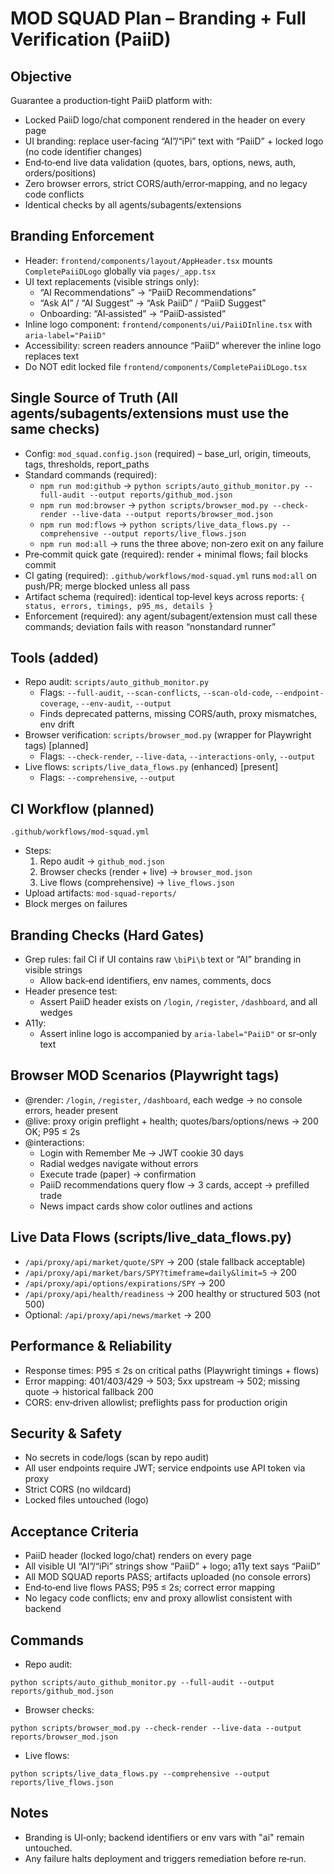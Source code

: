 # MOD SQUAD Plan – Branding + Full Verification (PaiiD)

## Objective
Guarantee a production‑tight PaiiD platform with:
- Locked PaiiD logo/chat component rendered in the header on every page
- UI branding: replace user‑facing “AI”/“iPi” text with “PaiiD” + locked logo (no code identifier changes)
- End‑to‑end live data validation (quotes, bars, options, news, auth, orders/positions)
- Zero browser errors, strict CORS/auth/error‑mapping, and no legacy code conflicts
- Identical checks by all agents/subagents/extensions

## Branding Enforcement
- Header: `frontend/components/layout/AppHeader.tsx` mounts `CompletePaiiDLogo` globally via `pages/_app.tsx`
- UI text replacements (visible strings only):
  - “AI Recommendations” → “PaiiD Recommendations”
  - “Ask AI” / “AI Suggest” → “Ask PaiiD” / “PaiiD Suggest”
  - Onboarding: “AI‑assisted” → “PaiiD‑assisted”
- Inline logo component: `frontend/components/ui/PaiiDInline.tsx` with `aria-label="PaiiD"`
- Accessibility: screen readers announce “PaiiD” wherever the inline logo replaces text
- Do NOT edit locked file `frontend/components/CompletePaiiDLogo.tsx`

## Single Source of Truth (All agents/subagents/extensions must use the same checks)
- Config: `mod_squad.config.json` (required) – base_url, origin, timeouts, tags, thresholds, report_paths
- Standard commands (required):
  - `npm run mod:github` → `python scripts/auto_github_monitor.py --full-audit --output reports/github_mod.json`
  - `npm run mod:browser` → `python scripts/browser_mod.py --check-render --live-data --output reports/browser_mod.json`
  - `npm run mod:flows` → `python scripts/live_data_flows.py --comprehensive --output reports/live_flows.json`
  - `npm run mod:all` → runs the three above; non‑zero exit on any failure
- Pre‑commit quick gate (required): render + minimal flows; fail blocks commit
- CI gating (required): `.github/workflows/mod-squad.yml` runs `mod:all` on push/PR; merge blocked unless all pass
- Artifact schema (required): identical top‑level keys across reports: `{ status, errors, timings, p95_ms, details }`
- Enforcement (required): any agent/subagent/extension must call these commands; deviation fails with reason “nonstandard runner”

## Tools (added)
- Repo audit: `scripts/auto_github_monitor.py`
  - Flags: `--full-audit`, `--scan-conflicts`, `--scan-old-code`, `--endpoint-coverage`, `--env-audit`, `--output`
  - Finds deprecated patterns, missing CORS/auth, proxy mismatches, env drift
- Browser verification: `scripts/browser_mod.py` (wrapper for Playwright tags) [planned]
  - Flags: `--check-render`, `--live-data`, `--interactions-only`, `--output`
- Live flows: `scripts/live_data_flows.py` (enhanced) [present]
  - Flags: `--comprehensive`, `--output`

## CI Workflow (planned)
`.github/workflows/mod-squad.yml`
- Steps:
  1) Repo audit → `github_mod.json`
  2) Browser checks (render + live) → `browser_mod.json`
  3) Live flows (comprehensive) → `live_flows.json`
- Upload artifacts: `mod-squad-reports/`
- Block merges on failures

## Branding Checks (Hard Gates)
- Grep rules: fail CI if UI contains raw `\biPi\b` text or “AI” branding in visible strings
  - Allow back‑end identifiers, env names, comments, docs
- Header presence test:
  - Assert PaiiD header exists on `/login`, `/register`, `/dashboard`, and all wedges
- A11y:
  - Assert inline logo is accompanied by `aria-label="PaiiD"` or sr‑only text

## Browser MOD Scenarios (Playwright tags)
- @render: `/login`, `/register`, `/dashboard`, each wedge → no console errors, header present
- @live: proxy origin preflight + health; quotes/bars/options/news → 200 OK; P95 ≤ 2s
- @interactions: 
  - Login with Remember Me → JWT cookie 30 days
  - Radial wedges navigate without errors
  - Execute trade (paper) → confirmation
  - PaiiD recommendations query flow → 3 cards, accept → prefilled trade
  - News impact cards show color outlines and actions

## Live Data Flows (scripts/live_data_flows.py)
- `/api/proxy/api/market/quote/SPY` → 200 (stale fallback acceptable)
- `/api/proxy/api/market/bars/SPY?timeframe=daily&limit=5` → 200
- `/api/proxy/api/options/expirations/SPY` → 200
- `/api/proxy/api/health/readiness` → 200 healthy or structured 503 (not 500)
- Optional: `/api/proxy/api/news/market` → 200

## Performance & Reliability
- Response times: P95 ≤ 2s on critical paths (Playwright timings + flows)
- Error mapping: 401/403/429 → 503; 5xx upstream → 502; missing quote → historical fallback 200
- CORS: env‑driven allowlist; preflights pass for production origin

## Security & Safety
- No secrets in code/logs (scan by repo audit)
- All user endpoints require JWT; service endpoints use API token via proxy
- Strict CORS (no wildcard)
- Locked files untouched (logo)

## Acceptance Criteria
- PaiiD header (locked logo/chat) renders on every page
- All visible UI “AI”/“iPi” strings show “PaiiD” + logo; a11y text says “PaiiD”
- All MOD SQUAD reports PASS; artifacts uploaded (no console errors)
- End‑to‑end live flows PASS; P95 ≤ 2s; correct error mapping
- No legacy code conflicts; env and proxy allowlist consistent with backend

## Commands
- Repo audit:
```
python scripts/auto_github_monitor.py --full-audit --output reports/github_mod.json
```
- Browser checks:
```
python scripts/browser_mod.py --check-render --live-data --output reports/browser_mod.json
```
- Live flows:
```
python scripts/live_data_flows.py --comprehensive --output reports/live_flows.json
```

## Notes
- Branding is UI‑only; backend identifiers or env vars with "ai" remain untouched.
- Any failure halts deployment and triggers remediation before re‑run.

